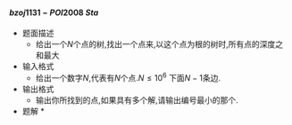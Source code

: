 #### $bzoj1131-POI2008\ Sta$

* 题面描述
  * 给出一个$N$个点的树,找出一个点来,以这个点为根的树时,所有点的深度之和最大
* 输入格式
  * 给出一个数字$N$,代表有$N$个点.$N\leq10^6$ 下面$N-1$条边.
* 输出格式
  * 输出你所找到的点,如果具有多个解,请输出编号最小的那个.
* 题解
  * 